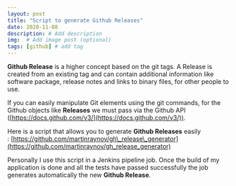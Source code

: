 ```yaml
---
layout: post
title: "Script to generate Github Releases"
date: 2020-11-08
description: # Add description
img:  # Add image post (optional)
tags: [github] # add tag
---
```


**Github Release** is a higher concept based on the git tags. A Release is created from an existing tag and can contain additional information like software package, release notes and links to binary files, for other people to use.

If you can easily manipulate Git elements using the git commands, for the Github objects like **Releases** we must pass via the Github API ([https://docs.github.com/v3/](https://docs.github.com/v3/)).

Here is a script that allows you to generate **Github Releases** easily : [https://github.com/martinraynov/gh\_release\_generator](https://github.com/martinraynov/gh_release_generator)

Personally I use this script in a Jenkins pipeline job. Once the build of my application is done and all the tests have passed successfully the job generates automatically the new **Github Release**.
